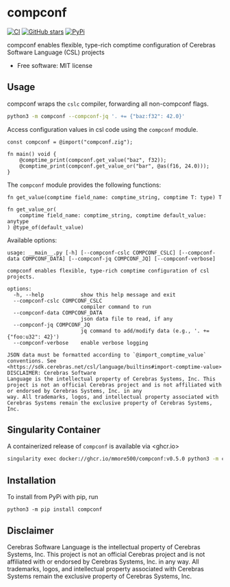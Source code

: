 # compconf

[![CI](https://github.com/mmore500/compconf/actions/workflows/ci.yaml/badge.svg)](https://github.com/mmore500/compconf/actions/workflows/python-ci.yaml?query=branch:python)
[![GitHub stars](https://img.shields.io/github/stars/mmore500/compconf.svg?style=flat-square&logo=github&label=Stars&logoColor=white)](https://github.com/mmore500/compconf)
[
![PyPi](https://img.shields.io/pypi/v/compconf.svg)
](https://pypi.python.org/pypi/compconf)

compconf enables flexible, type-rich comptime configuration of Cerebras Software Language (CSL) projects

-   Free software: MIT license

<!---
-   Documentation: <https://compconf.readthedocs.io>.
-->

## Usage

compconf wraps the `cslc` compiler, forwarding all non-compconf flags.

```bash
python3 -m compconf --compconf-jq '. += {"baz:f32": 42.0}'
```

Access configuration values in csl code using the `compconf` module.
```zig
const compconf = @import("compconf.zig");

fn main() void {
    @comptime_print(compconf.get_value("baz", f32));
    @comptime_print(compconf.get_value_or("bar", @as(f16, 24.0)));
}
```

The `compconf` module provides the following functions:
```zig
fn get_value(comptime field_name: comptime_string, comptime T: type) T

fn get_value_or(
    comptime field_name: comptime_string, comptime default_value: anytype
) @type_of(default_value)
```

Available options:
```
usage: __main__.py [-h] [--compconf-cslc COMPCONF_CSLC] [--compconf-data COMPCONF_DATA] [--compconf-jq COMPCONF_JQ] [--compconf-verbose]

compconf enables flexible, type-rich comptime configuration of csl projects.

options:
  -h, --help            show this help message and exit
  --compconf-cslc COMPCONF_CSLC
                        compiler command to run
  --compconf-data COMPCONF_DATA
                        json data file to read, if any
  --compconf-jq COMPCONF_JQ
                        jq command to add/modify data (e.g., '. += {"foo:u32": 42}')
  --compconf-verbose    enable verbose logging

JSON data must be formatted according to `@import_comptime_value` conventions. See <https://sdk.cerebras.net/csl/language/builtins#import-comptime-value> DISCLAIMER: Cerebras Software
Language is the intellectual property of Cerebras Systems, Inc. This project is not an official Cerebras project and is not affiliated with or endorsed by Cerebras Systems, Inc. in any
way. All trademarks, logos, and intellectual property associated with Cerebras Systems remain the exclusive property of Cerebras Systems, Inc.
```

## Singularity Container

A containerized release of `compconf` is available via <ghcr.io>

```bash
singularity exec docker://ghcr.io/mmore500/compconf:v0.5.0 python3 -m compconf --help
```

## Installation

To install from PyPi with pip, run

`python3 -m pip install compconf`

## Disclaimer

Cerebras Software Language is the intellectual property of Cerebras Systems, Inc.
This project is not an official Cerebras project and is not affiliated with or endorsed by Cerebras Systems, Inc. in any way.
All trademarks, logos, and intellectual property associated with Cerebras Systems remain the exclusive property of Cerebras Systems, Inc.
